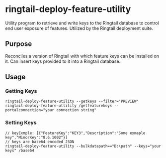 # ringtail-deploy-feature-utility
Utility program to retrieve and write keys to the Ringtail database to control end user exposure of features.
Utilized by the Ringtail deployment suite.

## Purpose

Reconciles a version of Ringtail with which feature keys can be installed on it.
Can insert keys provided to it into a Ringtail database.

## Usage

### Getting Keys

    ringtail-deploy-feature-utility --getkeys --filter="PREVIEW"
    ringtail-deploy-feature-utlility /getfeaturekeys --portalconnection="your connection string"

### Setting Keys

    // keyExmple: [{"FeatureKey":"KEY3","Description":"Some exmaple key","MinorKey":"8.6.1002"}]
    // keys are base64 encoded JSON
    ringtail-deploy-feature-utility --bulkdatapath=="D:\path" --keys="your keys" /base64
